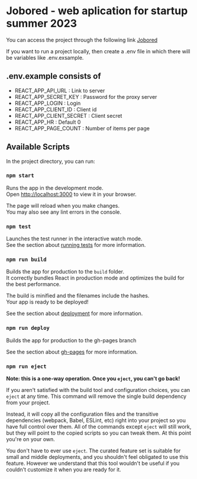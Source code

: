 # Jobored - web aplication for startup summer 2023

You can access the project through the following link [Jobored](https://savikdaniil22.github.io/job-search-app/)

If you want to run a project locally, then create a .env file in which there will be variables like .env.exsample.

## .env.example consists of
- REACT_APP_API_URL : Link to server
- REACT_APP_SECRET_KEY : Password for the proxy server
- REACT_APP_LOGIN : Login
- REACT_APP_CLIENT_ID : Client id
- REACT_APP_CLIENT_SECRET :  Client secret
- REACT_APP_HR : Default 0
- REACT_APP_PAGE_COUNT : Number of items per page

## Available Scripts

In the project directory, you can run:

### `npm start`

Runs the app in the development mode.\
Open [http://localhost:3000](http://localhost:3000) to view it in your browser.

The page will reload when you make changes.\
You may also see any lint errors in the console.

### `npm test`

Launches the test runner in the interactive watch mode.\
See the section about [running tests](https://facebook.github.io/create-react-app/docs/running-tests) for more information.

### `npm run build`

Builds the app for production to the `build` folder.\
It correctly bundles React in production mode and optimizes the build for the best performance.

The build is minified and the filenames include the hashes.\
Your app is ready to be deployed!

See the section about [deployment](https://facebook.github.io/create-react-app/docs/deployment) for more information.

### `npm run deploy`

Builds the app for production to the gh-pages branch 

See the section about [gh-pages](https://www.npmjs.com/package/gh-pages) for more information.

### `npm run eject`

**Note: this is a one-way operation. Once you `eject`, you can't go back!**

If you aren't satisfied with the build tool and configuration choices, you can `eject` at any time. This command will remove the single build dependency from your project.

Instead, it will copy all the configuration files and the transitive dependencies (webpack, Babel, ESLint, etc) right into your project so you have full control over them. All of the commands except `eject` will still work, but they will point to the copied scripts so you can tweak them. At this point you're on your own.

You don't have to ever use `eject`. The curated feature set is suitable for small and middle deployments, and you shouldn't feel obligated to use this feature. However we understand that this tool wouldn't be useful if you couldn't customize it when you are ready for it.

